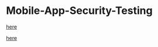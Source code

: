 # Mobile-App-Security-Testing

[here](https://github.com/Jkrathod/Mobile-App-Security-Testing/blob/main/iOS%20Application%20Penetration%20Testing%20Training%20Module%20-%20Copy.pdf)

[here](https://github.com/Jkrathod/Mobile-App-Security-Testing/blob/main/Android%20Penetration%20Testing%20Guide.pdf)
